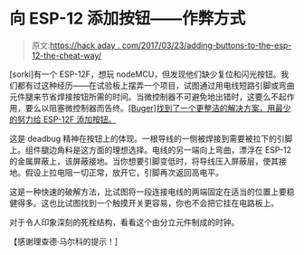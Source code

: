 # 向 ESP-12 添加按钮——作弊方式

> 原文:[https://hack aday . com/2017/03/23/adding-buttons-to-the-esp-12-the-cheat-way/](https://hackaday.com/2017/03/23/adding-buttons-to-the-esp-12-the-cheat-way/)

[sorki]有一个 ESP-12F，想玩 nodeMCU，但发现他们缺少复位和闪光按钮。我们都有过这种经历——在试验板上摆弄一个项目，试图通过用电线短路引脚或弯曲元件腿来节省焊接按钮所需的时间。当微控制器不可避免地出错时，这要么不起作用，要么以阻塞微控制器而告终。[[Buger]找到了一个更整洁的解决方案，用最少的努力给 ESP-12F 添加按钮。](http://buger.dread.cz/esp12-f-reset-and-flash-button-hack.html)

这是 deadbug 精神在按钮上的体现。一根导线的一侧被焊接到需要被拉下的引脚上。组件腿边角料是这方面的理想选择。电线的另一端向上弯曲，漂浮在 ESP-12 的金属屏蔽上，该屏蔽接地。当你想要引脚变低时，将导线压入屏蔽层，使其接地。假设上拉电阻一切正常，放开它，引脚再次返回高电平。

这是一种快速的破解方法，比试图将一段连接电线的两端固定在适当的位置上要稳健得多。这也比试图找到一个触摸开关更容易，你也不会把它挂在电路板上。

对于令人印象深刻的死栓结构，看看这个由分立元件制成的时钟。

【感谢理查德·马尔科的提示！]